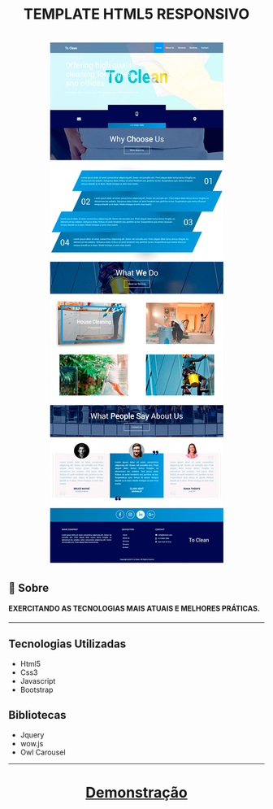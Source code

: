 <h1 align="center">TEMPLATE HTML5 RESPONSIVO</h1>

<h1 align="center"><img src="assets/imgIndex/demo01.jpg" alt="Home Site"></h1>


## 👀 Sobre

#### EXERCITANDO AS TECNOLOGIAS MAIS ATUAIS E MELHORES PRÁTICAS.

---

## Tecnologias Utilizadas

- Html5
- Css3
- Javascript
- Bootstrap

## Bibliotecas

- Jquery
- wow.js
- Owl Carousel
___
<h1 align="center"><a href="http://amandavasconcelos.com/ToClean/demo01.html">Demonstração</a></h1>

